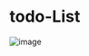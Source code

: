 # todo-List
![image](https://user-images.githubusercontent.com/59414164/129423374-055da7c0-375a-46ec-8775-6ccbf94790d0.png)
